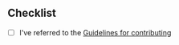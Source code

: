 ## Checklist

* [ ] I've referred to the [Guidelines for contributing](https://github.com/amiaopensource/ffmprovisr/blob/gh-pages/readme.md#guidelines-for-contributing)
